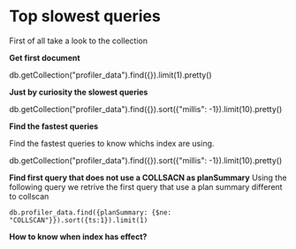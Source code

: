 # Top slowest queries 
First of all take a look to the collection

**Get first document**

db.getCollection("profiler_data").find({}).limit(1).pretty()

**Just by curiosity the slowest queries**

db.getCollection("profiler_data").find({}).sort({"millis": -1}).limit(10).pretty()

**Find the fastest queries**

Find the fastest queries to know whichs index are using.

db.getCollection("profiler_data").find({}).sort({"millis": -1}).limit(10).pretty()

**Find first query that does not use a COLLSACN as planSummary**
Using the following query we retrive the first query that use a plan summary different to collscan

```
db.profiler_data.find({planSummary: {$ne: "COLLSCAN"}}).sort({ts:1}).limit(1)
```

**How to know when index has effect?**
